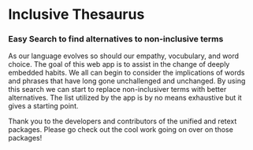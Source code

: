 # Inclusive Thesaurus

### Easy Search to find alternatives to non-inclusive terms

As our language evolves so should our empathy, vocubulary, and word choice. The goal of this web app is to assist in the change of deeply embedded habits. We all can begin to consider the implications of words and phrases that have long gone unchallenged and unchanged. By using this search we can start to replace non-inclusiver terms with better alternatives. The list utilized by the app is by no means exhaustive but it gives a starting point.

Thank you to the developers and contributors of the unified and retext packages. Please go check out the cool work going on over on those packages!
